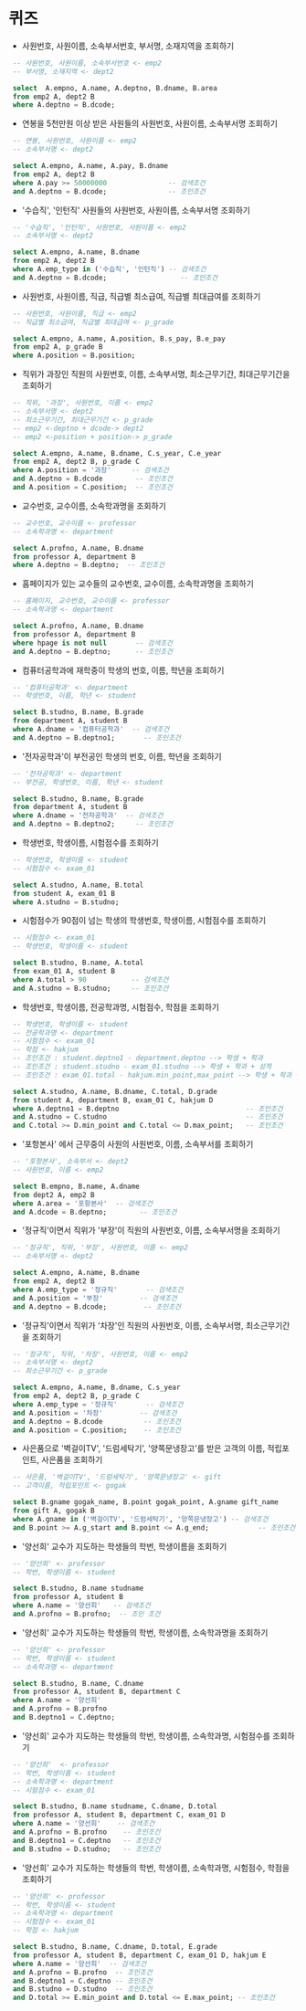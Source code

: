 # 퀴즈

- 사원번호, 사원이름, 소속부서번호, 부서명, 소재지역을 조회하기
```sql
 -- 사원번호, 사원이름, 소속부서번호 <- emp2
 -- 부서명, 소재지역 <- dept2

 select  A.empno, A.name, A.deptno, B.dname, B.area
 from emp2 A, dept2 B
 where A.deptno = B.dcode;
```

- 연봉을 5천만원 이상 받은 사원들의 사원번호, 사원이름, 소속부서명 조회하기
```sql
 -- 연봉, 사원번호, 사원이름 <- emp2
 -- 소속부서명 <- dept2

 select A.empno, A.name, A.pay, B.dname
 from emp2 A, dept2 B
 where A.pay >= 50000000               -- 검색조건
 and A.deptno = B.dcode;               -- 조인조건
```

- '수습직', '인턴직' 사원들의 사원번호, 사원이름, 소속부서명 조회하기
```sql
 -- '수습직', '인턴직', 사원번호, 사원이름 <- emp2
 -- 소속부서명 <- dept2

 select A.empno, A.name, B.dname
 from emp2 A, dept2 B 
 where A.emp_type in ('수습직', '인턴직') -- 검색조건
 and A.deptno = B.dcode;                  -- 조인조건
```

- 사원번호, 사원이름, 직급, 직급별 최소급여, 직급별 최대급여를 조회하기
```sql
 -- 사원번호, 사원이름, 직급 <- emp2 
 -- 직급별 최소급여, 직급별 최대급여 <- p_grade

 select A.empno, A.name, A.position, B.s_pay, B.e_pay
 from emp2 A, p_grade B 
 where A.position = B.position;
```

- 직위가 과장인 직원의 사원번호, 이름, 소속부서명, 최소근무기간, 최대근무기간을 조회하기
```sql
 -- 직위, '과장', 사원번호, 이름 <- emp2 
 -- 소속부서명 <- dept2 
 -- 최소근무기간, 최대근무기간 <- p_grade
 -- emp2 <-deptno + dcode-> dept2
 -- emp2 <-position + position-> p_grade

 select A.empno, A.name, B.dname, C.s_year, C.e_year
 from emp2 A, dept2 B, p_grade C 
 where A.position = '과장'     -- 검색조건
 and A.deptno = B.dcode        -- 조인조건
 and A.position = C.position;  -- 조인조건
```

- 교수번호, 교수이름, 소속학과명을 조회하기
```sql
 -- 교수번호, 교수이름 <- professor
 -- 소속학과명 <- department

 select A.profno, A.name, B.dname
 from professor A, department B 
 where A.deptno = B.deptno;  -- 조인조건
```

- 홈페이지가 있는 교수들의 교수번호, 교수이름, 소속학과명을 조회하기
```sql
 -- 홈페이지, 교수번호, 교수이름 <- professor
 -- 소속학과명 <- department

 select A.profno, A.name, B.dname
 from professor A, department B 
 where hpage is not null       -- 검색조건
 and A.deptno = B.deptno;      -- 조인조건
```

- 컴퓨터공학과에 재학중이 학생의 번호, 이름, 학년을 조회하기
```sql
 -- '컴퓨터공학과' <- department
 -- 학생번호, 이름, 학년 <- student

 select B.studno, B.name, B.grade
 from department A, student B 
 where A.dname = '컴퓨터공학과'  -- 검색조건
 and A.deptno = B.deptno1;       -- 조인조건
```

- '전자공학과'이 부전공인 학생의 번호, 이름, 학년을 조회하기
```sql
 -- '전자공학과' <- department
 -- 부전공, 학생번호, 이름, 학년 <- student

 select B.studno, B.name, B.grade
 from department A, student B 
 where A.dname = '전자공학과'  -- 검색조건
 and A.deptno = B.deptno2;     -- 조인조건
```

- 학생번호, 학생이름, 시험점수를 조회하기
```sql
 -- 학생번호, 학생이름 <- student
 -- 시험점수 <- exam_01

 select A.studno, A.name, B.total
 from student A, exam_01 B 
 where A.studno = B.studno;
```

- 시험점수가 90점이 넘는 학생의 학생번호, 학생이름, 시험점수를 조회하기
```sql
 -- 시험점수 <- exam_01
 -- 학생번호, 학생이름 <- student

 select B.studno, B.name, A.total
 from exam_01 A, student B 
 where A.total > 90           -- 검색조건
 and A.studno = B.studno;     -- 조인조건
```

- 학생번호, 학생이름, 전공학과명, 시험점수, 학점을 조회하기
```sql
 -- 학생번호, 학생이름 <- student
 -- 전공학과명 <- department
 -- 시험점수 <- exam_01
 -- 학점 <- hakjum
 -- 조인조건 : student.deptno1 - department.deptno --> 학생 + 학과
 -- 조인조건 : student.studno - exam_01.studno --> 학생 + 학과 + 성적
 -- 조인조건 : exam_01.total - hakjum.min_point,max_point --> 학생 + 학과 + 성적 + 학점

 select A.studno, A.name, B.dname, C.total, D.grade
 from student A, department B, exam_01 C, hakjum D 
 where A.deptno1 = B.deptno                               -- 조인조건
 and A.studno = C.studno                                  -- 조인조건
 and C.total >= D.min_point and C.total <= D.max_point;   -- 조인조건
```

- '포항본사' 에서 근무중이 사원의 사원번호, 이름, 소속부서를 조회하기
```sql
 -- '포항본사', 소속부서 <- dept2 
 -- 사원번호, 이름 <- emp2 

 select B.empno, B.name, A.dname
 from dept2 A, emp2 B 
 where A.area = '포항본사'	-- 검색조건
 and A.dcode = B.deptno;		-- 조인조건
```

- '정규직'이면서 직위가 '부장'이 직원의 사원번호, 이름, 소속부서명을 조회하기
```sql
 -- '정규직', 직위, '부장', 사원번호, 이름 <- emp2
 -- 소속부서명 <- dept2

 select A.empno, A.name, B.dname
 from emp2 A, dept2 B 
 where A.emp_type = '정규직'		-- 검색조건
 and A.position = '부장'         -- 검색조건
 and A.deptno = B.dcode;         -- 조인조건
```

- '정규직'이면서 직위가 '차장'인 직원의 사원번호, 이름, 소속부서명, 최소근무기간을 조회하기
```sql
 -- '정규직', 직위, '차장', 사원번호, 이름 <- emp2
 -- 소속부서명 <- dept2 
 -- 최소근무기간 <- p_grade

 select A.empno, A.name, B.dname, C.s_year
 from emp2 A, dept2 B, p_grade C 
 where A.emp_type = '정규직'		-- 검색조건
 and A.position = '차장'         -- 검색조건
 and A.deptno = B.dcode          -- 조인조건
 and A.position = C.position;    -- 조인조건
```

- 사은품으로 '벽걸이TV', '드럼세탁기', '양쪽문냉장고'를 받은 고객의 이름, 적립포인트, 사은품을 조회하기
```sql
 -- 사은품, '벽걸이TV', '드럼세탁기', '양쪽문냉장고' <- gift
 -- 고객이름, 적립포인트 <- gogak

 select B.gname gogak_name, B.point gogak_point, A.gname gift_name
 from gift A, gogak B 
 where A.gname in ('벽걸이TV', '드럼세탁기', '양쪽문냉장고') -- 검색조건
 and B.point >= A.g_start and B.point <= A.g_end;            -- 조인조건
```

- '양선희' 교수가 지도하는 학생들의 학번, 학생이름을 조회하기
```sql
 -- '양선희' <- professor
 -- 학번, 학생이름 <- student

 select B.studno, B.name studname
 from professor A, student B 
 where A.name = '양선희'   -- 검색조건
 and A.profno = B.profno;  -- 조인 조건
```

- '양선희' 교수가 지도하는 학생들의 학번, 학생이름, 소속학과명을 조회하기
```sql
 -- '양선희' <- professor
 -- 학번, 학생이름 <- student 
 -- 소속학과명 <- department

 select B.studno, B.name, C.dname
 from professor A, student B, department C 
 where A.name = '양선희'
 and A.profno = B.profno
 and B.deptno1 = C.deptno;
```

- '양선희' 교수가 지도하는 학생들의 학번, 학생이름, 소속학과명, 시험점수를 조회하기
```sql
 -- '양선희'  <- professor
 -- 학번, 학생이름 <- student
 -- 소속학과명 <- department
 -- 시험점수 <- exam_01

 select B.studno, B.name studname, C.dname, D.total
 from professor A, student B, department C, exam_01 D 
 where A.name = '양선희'    -- 검색조건
 and A.profno = B.profno    -- 조인조건
 and B.deptno1 = C.deptno   -- 조인조건
 and B.studno = D.studno;   -- 조인조건
```

- '양선희' 교수가 지도하는 학생들의 학번, 학생이름, 소속학과명, 시험점수, 학점을 조회하기
```sql
 -- '양선희' <- professor
 -- 학번, 학생이름 <- student
 -- 소속학과명 <- department
 -- 시험점수 <- exam_01
 -- 학점 <- hakjum

 select B.studno, B.name, C.dname, D.total, E.grade
 from professor A, student B, department C, exam_01 D, hakjum E 
 where A.name = '양선희'  -- 검색조건
 and A.profno = B.profno  -- 조인조건
 and B.deptno1 = C.deptno -- 조인조건
 and B.studno = D.studno  -- 조인조건
 and D.total >= E.min_point and D.total <= E.max_point; -- 조인조건
```

 


